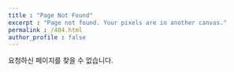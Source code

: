 ```yaml
---
title : "Page Not Found"
excerpt : "Page not found. Your pixels are in another canvas."
permalink : /404.html
author_profile : false
---
```


요청하신 페이지를 찾을 수 없습니다.

<script>
    var GOOG_FIXURL_LANG = 'en';
    var GOOG_FIXURL_SITE = 'https://hansanghun94.github.io/'
</script>
<script src="https://linkhelp.clients.google.com/tbproxy/lh/wm/fixurl.js">
</script>